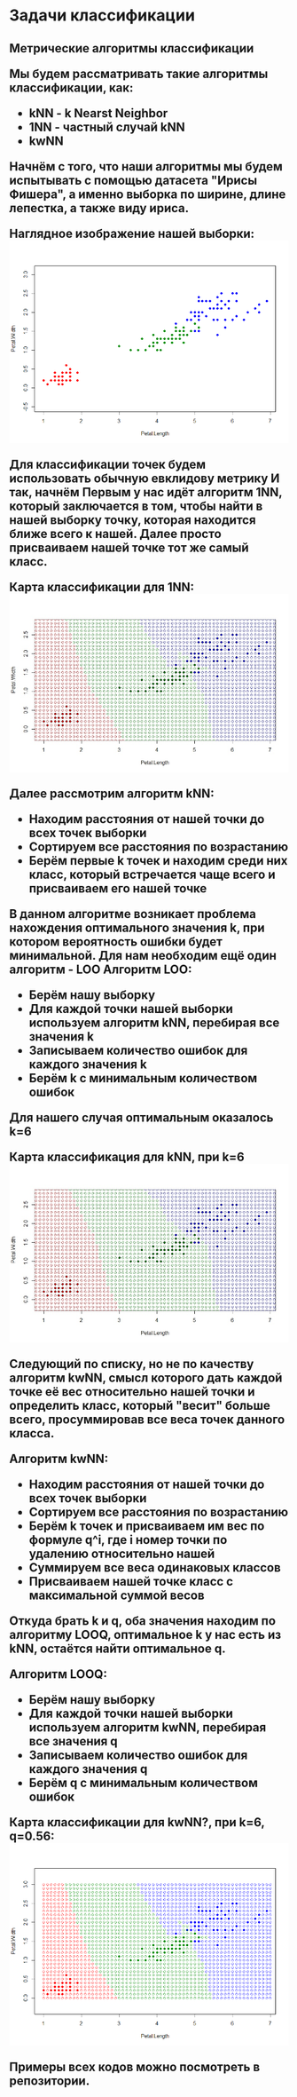 <H1>Задачи классификации
<H2>Метрические алгоритмы классификации
  
Мы будем рассматривать такие алгоритмы классификации, как:
- kNN - k Nearst Neighbor
- 1NN - частный случай kNN
- kwNN

Начнём с того, что наши алгоритмы мы будем испытывать с помощью датасета "Ирисы Фишера", а именно выборка по ширине, длине лепестка, а также виду ириса.

Наглядное изображение нашей выборки:
![screenshot of sample](https://github.com/KlochkovVLAD/lab1/blob/main/Iris.png)

Для классификации точек будем использовать обычную евклидову метрику
И так, начнём
Первым у нас идёт алгоритм 1NN, который заключается в том, чтобы найти в нашей выборку точку, которая находится ближе всего к нашей. Далее просто присваиваем нашей точке тот же самый класс.

Карта классификации для 1NN:
![screenshot of sample](https://github.com/KlochkovVLAD/lab1/blob/main/1NN.jpg)

Далее рассмотрим алгоритм kNN:
- Находим расстояния от нашей точки до всех точек выборки
- Сортируем все расстояния по возрастанию
- Берём первые k точек и находим среди них класс, который встречается чаще всего и присваиваем его нашей точке

В данном алгоритме возникает проблема нахождения оптимального значения k, при котором вероятность ошибки будет минимальной.
Для нам необходим ещё один алгоритм - LOO
Алгоритм LOO:
- Берём нашу выборку
- Для каждой точки нашей выборки используем алгоритм kNN, перебирая все значения k
- Записываем количество ошибок для каждого значения k
- Берём k с минимальным количеством ошибок

Для нашего случая оптимальным оказалось k=6 

Карта классификация для kNN, при k=6
![screenshot of sample](https://github.com/KlochkovVLAD/lab1/blob/main/kNN.jpg)

Следующий по списку, но не по качеству алгоритм kwNN, смысл которого дать каждой точке её вес относительно нашей точки и определить класс, который "весит" больше всего, просуммировав все веса точек данного класса.

Алгоритм kwNN:
- Находим расстояния от нашей точки до всех точек выборки
- Сортируем все расстояния по возрастанию
- Берём k точек и присваиваем им вес по формуле q^i, где i номер точки по удалению относительно нашей
- Суммируем все веса одинаковых классов
- Присваиваем нашей точке класс с максимальной суммой весов

Откуда брать k и q, оба значения находим по алгоритму LOOQ, оптимальное k у нас есть из kNN, остаётся найти оптимальное q.

Алгоритм LOOQ:
- Берём нашу выборку
- Для каждой точки нашей выборки используем алгоритм kwNN, перебирая все значения q
- Записываем количество ошибок для каждого значения q
- Берём q с минимальным количеством ошибок

Карта классификации для kwNN?, при k=6, q=0.56:
![screenshot of sample](https://github.com/KlochkovVLAD/lab1/blob/main/kwNN.png)

Примеры всех кодов можно посмотреть в репозитории.
